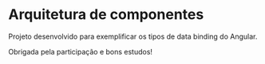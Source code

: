 # Arquitetura de componentes

Projeto desenvolvido para exemplificar os tipos de data binding do Angular.


Obrigada pela participação e bons estudos!



